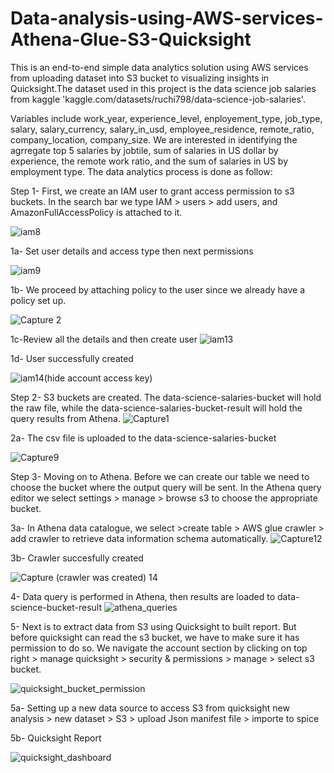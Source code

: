 # Data-analysis-using-AWS-services-Athena-Glue-S3-Quicksight

This is an end-to-end simple data analytics solution using AWS services from uploading dataset into S3 bucket to visualizing insights in Quicksight.The dataset used in this project is the data science job salaries from kaggle 'kaggle.com/datasets/ruchi798/data-science-job-salaries'. 

Variables include work_year, experience_level, enployement_type, job_type, salary, salary_currency, salary_in_usd, employee_residence, remote_ratio, company_location, company_size. We are interested in identifying the agrregate top 5 salaries by jobtile, sum of salaries in US dollar by experience, the remote work ratio, and the sum of salaries in US by employment type. The data analytics process is done as follow:


Step 1- First, we create an IAM user to grant access permission to s3 buckets. In the search bar we type IAM > users > add users, and AmazonFullAccessPolicy is          attached to it.

![iam8](https://user-images.githubusercontent.com/59377247/191630320-238eed91-49d7-4cde-b0f5-ff2f5fd9091f.jpg)



1a- Set user details and access type then next permissions

![iam9](https://user-images.githubusercontent.com/59377247/191634641-ddc941c8-6eb0-45fd-be2f-1c9206e3bbbd.jpg)



1b- We proceed by attaching policy to the user since we already have a policy set up.

![Capture 2](https://user-images.githubusercontent.com/59377247/191635668-9a6117cd-49be-4e58-8ca4-39f370f66c35.jpg)



1c-Review all the details and then create user
![iam13](https://user-images.githubusercontent.com/59377247/191636843-4e6acb89-6121-4456-81c8-ade5306d00d9.PNG)



1d- User successfully created

![iam14(hide account   access key)](https://user-images.githubusercontent.com/59377247/191638546-fe4a3be8-326d-4ecb-a641-bafc057f7172.jpg)



Step 2- S3 buckets are created. The data-science-salaries-bucket will hold the raw file, while the data-science-salaries-bucket-result will hold the query results      from  Athena.
![Capture1](https://user-images.githubusercontent.com/59377247/191639429-78f18f97-a733-4b52-9647-9c29309e62f4.PNG)



2a- The csv file is uploaded to the data-science-salaries-bucket

![Capture9](https://user-images.githubusercontent.com/59377247/191640923-c1b5901a-aee4-4ee2-9ab8-754beb51ef5b.PNG)



Step 3- Moving on to Athena. Before we can create our table we need to choose the bucket where the output query will be sent. In the Athena query editor we select          settings > manage > browse s3 to choose the appropriate bucket.

3a- In Athena data catalogue, we select >create table > AWS glue crawler > add crawler to retrieve data information schema automatically.
![Capture12](https://user-images.githubusercontent.com/59377247/191648372-a1413357-4181-4210-9556-3c2d05275c4d.PNG)



3b- Crawler succesfully created

![Capture (crawler was created) 14](https://user-images.githubusercontent.com/59377247/191651624-264aceea-5315-4000-b3bc-1335498b16f3.PNG)



4- Data query is performed in Athena, then results are loaded to data-science-bucket-result 
![athena_queries](https://user-images.githubusercontent.com/59377247/192395817-76e7502e-ee33-4697-be6c-0f3edc4e94ff.PNG)


5- Next is to extract data from S3 using Quicksight to built report. But before quicksight can read the s3 bucket, we have to make sure it has permission to do so.
We navigate the account section by clicking on top right > manage quicksight > security & permissions > manage > select s3 bucket.

![quicksight_bucket_permission](https://user-images.githubusercontent.com/59377247/192400172-bfcaaf7f-d45e-4fd5-a3ab-363f903a745f.PNG)


5a- Setting up a new data source to access S3 from quicksight new analysis > new dataset > S3 > upload Json manifest file > importe to spice

5b- Quicksight Report

![quicksight_dashboard](https://user-images.githubusercontent.com/59377247/192424686-7f6ff09c-274b-41cb-8888-514624db1916.PNG)



